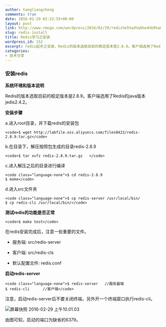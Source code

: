 ```yaml
---
author: tangliangcheng
comments: true
date: 2016-02-29 02:23:55+00:00
layout: post
link: http://www.rmogo.com/wordpress/2016/02/29/redis%e5%ad%a6%e4%b9%a0%e4%b9%8b%e5%ae%89%e8%a3%85/
slug: redis-install
title: Redis学习之安装
wordpress_id: 152
excerpt: redis起步之安装，Redis的版本选取目前的稳定版本是2.8.9。客户端选用了Redis的java版本jedis2.4.2.
categories:
- 技术分享
---
```


### 安装redis


**系统环境和版本说明**

Redis的版本选取目前的稳定版本是2.8.9。客户端选用了Redis的java版本jedis2.4.2。

**安装步骤**

a.进入root目录，并下载redis的安装包

    
    <code>$ wget http://labfile.oss.aliyuncs.com/files0422/redis-2.8.9.tar.gz</code>


b.在目录下，解压按照包生成的目录redis-2.8.9

    
    <code>$ tar xvfz redis-2.8.9.tar.gz   </code>


c.进入解压之后的目录进行编译

    
    <code class="language-none">$ cd redis-2.8.9
    $ make</code>


d.进入src文件夹

    
    <code class="language-none">$ cp redis-server /usr/local/bin/
    $ cp redis-cli /usr/local/bin/</code>


**测试redis的功能是否正常**

    
    <code>$ make test</code>


在redis安装完成后，注意一些重要的文件。



	
  * 服务端: src/redis-server

	
  * 客户端: src/redis-cls

	
  * 默认配置文件: redis.conf


**启动redis-server**

    
    <code class="language-none">$ redis-server   //服务器端
    $ redis-cli      //客户端</code>


注意，启动redis-server后不要关闭终端，另外开一个终端窗口执行redis-cli。



![屏幕快照 2016-02-29 上午10.01.03](http://115.28.108.2/wordpress/wp-content/uploads/2016/02/屏幕快照-2016-02-29-上午10.01.03.png)

由图可知，启动的端口为缺省的6379。
